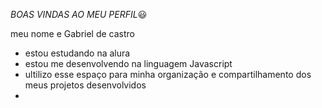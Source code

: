 *BOAS VINDAS AO MEU PERFIL*😃 

meu nome e Gabriel de castro 

- estou estudando na alura
- estou me desenvolvendo na linguagem Javascript
- ultilizo esse espaço para minha organização e compartilhamento dos meus projetos desenvolvidos
- 
